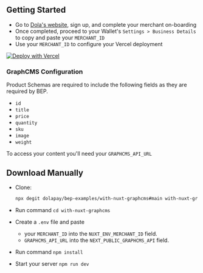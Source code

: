 ## Getting Started

- Go to [Dola's website](https://dola.me/), sign up, and complete your merchant on-boarding
- Once completed, proceed to your Wallet's `Settings > Business Details` to copy and paste your `MERCHANT_ID`
- Use your `MERCHANT_ID` to configure your Vercel deployment

[![Deploy with Vercel](https://vercel.com/button)](https://vercel.com/new/git/external?repository-url=https%3A%2F%2Fgithub.com%2Fsurgieboi%2Fbep-examples%2Ftree%2Fmain%2Fwith-nuxt-graphcms&env=NUXT_ENV_MERCHANT_ID,NUXT_ENV_GRAPHCMS_API&envDescription=Your%20Merchant%20ID&envLink=https%3A%2F%2Fgithub.com%2Fsurgieboi%2Fbep-examples%2Ftree%2Fmain%2Fwith-nuxt-graphcms%23getting-started)

### GraphCMS Configuration

Product Schemas are required to include the following fields as they are required by BEP.

- `id`
- `title`
- `price`
- `quantity`
- `sku`
- `image`
- `weight`

To access your content you'll need your `GRAPHCMS_API_URL`

## Download Manually

- Clone:

  ```bash
  npx degit dolapay/bep-examples/with-nuxt-graphcms#main with-nuxt-graphcms
  ```

- Run command `cd with-nuxt-graphcms`
- Create a `.env` file and paste
  - your `MERCHANT_ID` into the `NUXT_ENV_MERCHANT_ID` field.
  - `GRAPHCMS_API_URL` into the `NEXT_PUBLIC_GRAPHCMS_API` field.
- Run command `npm install`
- Start your server `npm run dev`
